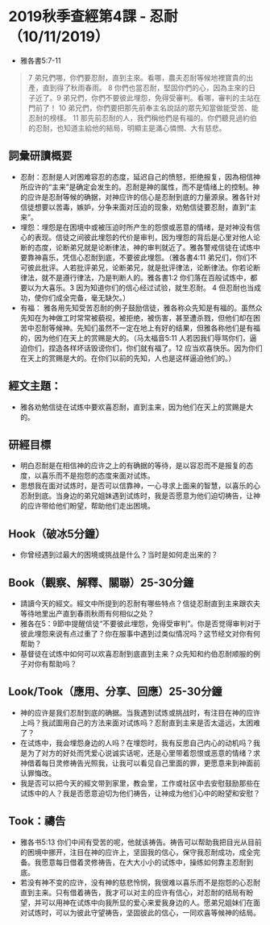 # 2019秋季查經第4課 - 忍耐（10/11/2019）

+ 雅各書5:7-11
>7 弟兄們哪，你們要忍耐，直到主來。看哪，農夫忍耐等候地裡寶貴的出產，直到得了秋雨春雨。 8 你們也當忍耐，堅固你們的心，因為主來的日子近了。9 弟兄們，你們不要彼此埋怨，免得受審判。看哪，審判的主站在門前了！ 10 弟兄們，你們要把那先前奉主名說話的眾先知當做能受苦、能忍耐的榜樣。 11 那先前忍耐的人，我們稱他們是有福的。你們聽見過約伯的忍耐，也知道主給他的結局，明顯主是滿心憐憫、大有慈悲。

## 詞彙研讀概要
+	忍耐：忍耐是人对困难容忍的态度，延迟自己的愤怒，拒绝报复，因為相信神所应许的“主来”是确定会发生的。忍耐是神的属性，而不是情绪上的控制。神的应许是忍耐等候的确据，对神应许的信心是忍耐到底的力量源泉。雅各针对信徒想要以苦毒，嫉妒，分争来面对压迫的现象，劝勉信徒要忍耐，直到“主来”。
+	埋怨：埋怨是在困境中或被压迫时所产生的怨恨或恶意的情绪，是对神没有信心的表现。信徒之间彼此埋怨的代价是审判，因为埋怨的背后是心里对他人论断的态度，论断弟兄就是论断律法，神的审判就近了。雅各警戒信徒在试炼中要靠神喜乐，凭信心忍耐到底，不要彼此埋怨。（雅各書4:11 弟兄们，你们不可彼此批评。人若批评弟兄，论断弟兄，就是批评律法，论断律法。你若论断律法，就不是遵行律法，乃是判断人的。雅各書1:2 你们落在百般试炼中，都要以为大喜乐。3 因为知道你们的信心经过试验，就生忍耐。 4 但忍耐也当成功，使你们成全完备，毫无缺欠。）
+	有福： 雅各用先知受苦忍耐的例子鼓励信徒，雅各称众先知是有福的。虽然众先知在为神做工时常常被藐视，被拒绝，被伤害，甚至遭杀戮，但他们却在困苦中忍耐等候神。先知们虽然不一定在地上有好的结果，但雅各称他们是有福的，因为他们在天上的赏赐是大的。（马太福音5:11 人若因我们辱骂你们，逼迫你们，捏造各样坏话毁谤你们，你们就有福了。12 应当欢喜快乐。因为你们在天上的赏赐是大的。在你们以前的先知，人也是这样逼迫他们的。）

## 經文主題：
+ 雅各劝勉信徒在试炼中要欢喜忍耐，直到主来，因为他们在天上的赏赐是大的。

## 研經目標
+	明白忍耐是在相信神的应许之上的有确据的等待，是以容忍而不是报复的态度，以喜乐而不是抱怨的态度来面对试炼。
+	思想我在面对试炼时，是否可以信靠神，一心寻求上面来的智慧，以喜乐的心忍耐到底。当身边的弟兄姐妹遇到试炼时，我是否愿意为他们迫切祷告，让神的应许带给他们盼望，帮助他们走出困境。

## Hook（破冰5分鐘）
+	你曾经遇到过最大的困境或挑战是什么？当时是如何走出来的？

## Book（觀察、解釋、關聯）25-30分鐘
+	請讀今天的經文。經文中所提到的忍耐有哪些特点？信徒忍耐直到主来跟农夫等待地里出产直到春雨秋雨有何相似之处？
+	雅各在5：9節中提醒信徒“不要彼此埋怨，免得受审判”。你是否觉得审判对于彼此埋怨来说有点过重了？你在服事中遇到过类似情况吗？这节经文对你有何帮助？
+	基督徒在试炼中如何可以欢喜忍耐到底直到主来？众先知和约伯忍耐顺服的例子对你有帮助吗？

## Look/Took（應用、分享、回應）25-30分鐘
+	神的应许是我们忍耐到底的确据。当我遇到试炼或挑战时，有注目在神的应许上吗？我試圖用自己的方法来面对试炼吗？忍耐直到主来是否太遥远，太困难了？
+	在试炼中，我会埋怨身边的人吗？在埋怨时，我有反思自己内心的动机吗？我是为了对方的好处而凭爱心说诚实话呢，还是心里带着怨恨或恶意的情绪？求神借着每日灵修祷告光照我，让我可以看见自己里面的罪，更愿意来到神面前认罪悔改。
+	我是否可以把今天的經文带到家里，教会里，工作或社区中去安慰鼓励那些在试炼中的人？我是否愿意迫切为他们祷告，让神成为他们心中的盼望和安慰？

## Took：禱告
+	雅各书5:13 你们中间有受苦的呢，他就该祷告。祷告可以帮助我把目光从目前的困境中挪开，注目在神的应许上，坚固我的信心，保守我忍耐成功，成全完备。我愿意每日借着灵修祷告，在大大小小的试炼中，操练如何靠主忍耐到底。
+	若没有神不变的应许，没有神的慈悲怜悯，我很难以喜乐而不是抱怨的心忍耐直到主来。只有借着祷告，我才可以对主的应许有信心，对忍耐的结局有盼望，并可以用神在试炼中向我所显的爱心来爱我身边的人。愿弟兄姐妹们在面对试炼时，可以为彼此守望祷告，坚固彼此的信心，一同欢喜等候神的结局。
